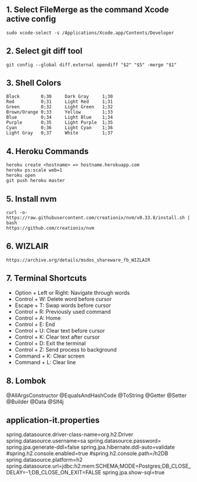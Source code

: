 ## 1. Select FileMerge as the command Xcode active config
`sudo xcode-select -s /Applications/Xcode.app/Contents/Developer`

## 2. Select git diff tool
`git config --global diff.external opendiff "$2" "$5" -merge "$1"`

## 3. Shell Colors
    Black        0;30     Dark Gray     1;30
    Red          0;31     Light Red     1;31
    Green        0;32     Light Green   1;32
    Brown/Orange 0;33     Yellow        1;33
    Blue         0;34     Light Blue    1;34
    Purple       0;35     Light Purple  1;35
    Cyan         0;36     Light Cyan    1;36
    Light Gray   0;37     White         1;37

## 4. Heroku Commands
    heroku create <hostname> => hostname.herokuapp.com
    heroku ps:scale web=1
    heroku open
    git push heroku master

## 5. Install nvm

    curl -o- https://raw.githubusercontent.com/creationix/nvm/v0.33.8/install.sh | bash
    https://github.com/creationix/nvm

## 6. WIZLAIR  
    https://archive.org/details/msdos_shareware_fb_WIZLAIR
    
## 7. Terminal Shortcuts
- Option  + Left or Right: Navigate through words
- Control + W: Delete word before cursor
- Escape  + T: Swap words before cursor
- Control + R: Previously used command
- Control + A: Home
- Control + E: End
- Control + U: Clear text before cursor
- Control + K: Clear text after cursor
- Control + D: Exit the terminal
- Control + Z: Send process to background
- Command + K: Clear screen
- Command + L: Clear line

## 8. Lombok
@AllArgsConstructor
@EqualsAndHashCode
@ToString
@Getter
@Setter
@Builder
@Data
@Slf4j

## application-it.properties
spring.datasource.driver-class-name=org.h2.Driver
spring.datasource.username=sa
spring.datasource.password=
spring.jpa.generate-ddl=false
spring.jpa.hibernate.ddl-auto=validate
#spring.h2.console.enabled=true
#spring.h2.console.path=/h2DB
spring.datasource.platform=h2
spring.datasource.url=jdbc:h2:mem:SCHEMA;MODE=Postgres;DB_CLOSE_DELAY=-1;DB_CLOSE_ON_EXIT=FALSE
spring.jpa.show-sql=true
